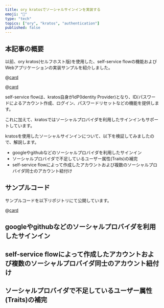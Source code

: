 ```yaml
---
title: ory kratosでソーシャルサインインを実装する
emoji: "🔐" 
type: "tech" 
topics: ["ory", "kratos", "authentication"] 
published: false
---  
```

## 本記事の概要
以前、ory kratos(セルフホスト版)を使用した、self-service flowの機能およびWebアプリケーションの実装サンプルを紹介しました。

@[card](https://zenn.dev/yoshinori_satoh/articles/kartos_usecase_overview)

@[card](https://zenn.dev/yoshinori_satoh/articles/kratos_browser_flow_example)

self-service flowは、kratos自身がIdP(Identity Provider)となり、ID/パスワードによるアカウント作成、ログイン、パスワードリセットなどの機能を提供します。

これに加えて、kratosではソーシャルプロバイダを利用したサインインもサポートしています。

kratosを使用したソーシャルサインインについて、以下を検証してみましたので、解説します。

* googleやgithubなどのソーシャルプロバイダを利用したサインイン
* ソーシャルプロバイダで不足しているユーザー属性(Traits)の補完
* self-service flowによって作成したアカウントおよび複数のソーシャルプロバイダ同士のアカウント紐付け

## サンプルコード
サンプルコードを以下リポジトリにて公開しています。

@[card](https://github.com/YoshinoriSatoh/kratos_example/tree/kratos_v1_1_0_social_signin)

## googleやgithubなどのソーシャルプロバイダを利用したサインイン


## self-service flowによって作成したアカウントおよび複数のソーシャルプロバイダ同士のアカウント紐付け


## ソーシャルプロバイダで不足しているユーザー属性(Traits)の補完


